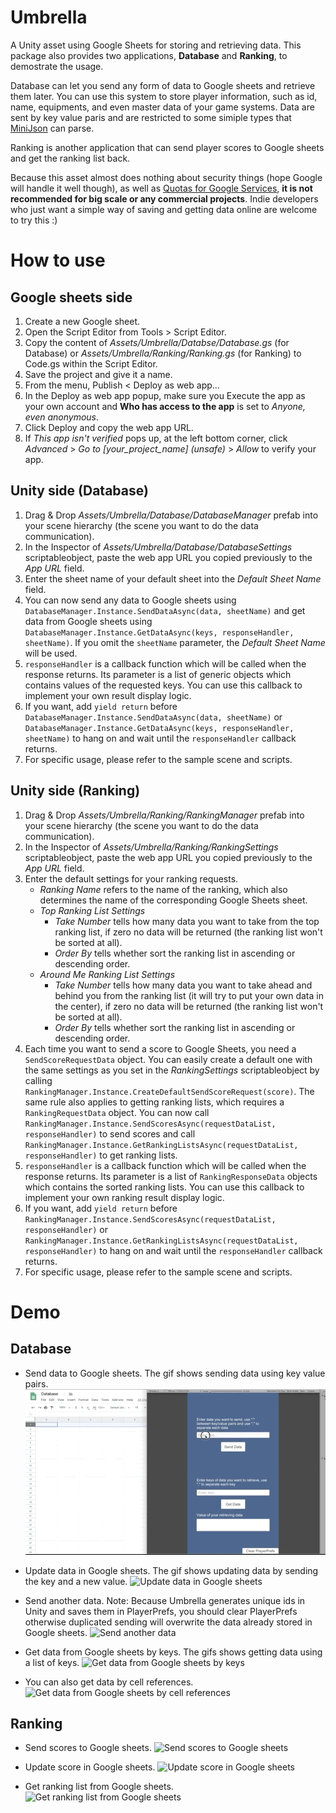 # Umbrella
A Unity asset using Google Sheets for storing and retrieving data. This package also provides two applications, **Database** and **Ranking**, to demostrate the usage. 

Database can let you send any form of data to Google sheets and retrieve them later. You can use this system to store player information, such as id, name, equipments, and even master data of your game systems. Data are sent by key value paris and are restricted to some simiple types that [MiniJson](https://gist.github.com/darktable/1411710) can parse.

Ranking is another application that can send player scores to Google sheets and get the ranking list back.

Because this asset almost does nothing about security things (hope Google will handle it well though), as well as [Quotas for Google Services](https://developers.google.com/apps-script/guides/services/quotas#current_quotas), **it is not recommended for big scale or any commercial projects**. Indie developers who just want a simple way of saving and getting data online are welcome to try this :)

# How to use
## Google sheets side
1. Create a new Google sheet.
2. Open the Script Editor from Tools > Script Editor.
3. Copy the content of *Assets/Umbrella/Databse/Database.gs* (for Database) or *Assets/Umbrella/Ranking/Ranking.gs* (for Ranking) to Code.gs within the Script Editor.
4. Save the project and give it a name.
5. From the menu, Publish < Deploy as web app...
6. In the Deploy as web app popup, make sure you Execute the app as your own account and **Who has access to the app** is set to *Anyone, even anonymous*.
7. Click Deploy and copy the web app URL.
8. If *This app isn't verified* pops up, at the left bottom corner, click *Advanced* > *Go to [your_project_name] (unsafe)* > *Allow* to verify your app. 
## Unity side (Database)
1. Drag & Drop *Assets/Umbrella/Database/DatabaseManager* prefab into your scene hierarchy (the scene you want to do the data communication).
2. In the Inspector of *Assets/Umbrella/Database/DatabaseSettings* scriptableobject, paste the web app URL you copied previously to the *App URL* field.
3. Enter the sheet name of your default sheet into the *Default Sheet Name* field.
4. You can now send any data to Google sheets using `DatabaseManager.Instance.SendDataAsync(data, sheetName)` and get data from Google sheets using `DatabaseManager.Instance.GetDataAsync(keys, responseHandler, sheetName)`. If you omit the `sheetName` parameter, the *Default Sheet Name* will be used. 
5. `responseHandler` is a callback function which will be called when the response returns. Its parameter is a list of generic objects which contains values of the requested keys. You can use this callback to implement your own result display logic.
6. If you want, add `yield return` before `DatabaseManager.Instance.SendDataAsync(data, sheetName)` or `DatabaseManager.Instance.GetDataAsync(keys, responseHandler, sheetName)` to hang on and wait until the `responseHandler` callback returns.
7. For specific usage, please refer to the sample scene and scripts.
## Unity side (Ranking)
1. Drag & Drop *Assets/Umbrella/Ranking/RankingManager* prefab into your scene hierarchy (the scene you want to do the data communication).
2. In the Inspector of *Assets/Umbrella/Ranking/RankingSettings* scriptableobject, paste the web app URL you copied previously to the *App URL* field.
3. Enter the default settings for your ranking requests. 
    - *Ranking Name* refers to the name of the ranking, which also determines the name of the corresponding Google Sheets sheet.
    - *Top Ranking List Settings* 
        - *Take Number* tells how many data you want to take from the top ranking list, if zero no data will be returned (the ranking list won't be sorted at all).
        - *Order By* tells whether sort the ranking list in ascending or descending order.
    - *Around Me Ranking List Settings* 
        - *Take Number* tells how many data you want to take ahead and behind you from the ranking list (it will try to put your own data in the center), if zero no data will be returned (the ranking list won't be sorted at all).
        - *Order By* tells whether sort the ranking list in ascending or descending order.
4. Each time you want to send a score to Google Sheets, you need a `SendScoreRequestData` object. You can easily create a default one with the same settings as you set in the *RankingSettings* scriptableobject by calling `RankingManager.Instance.CreateDefaultSendScoreRequest(score)`. The same rule also applies to getting ranking lists, which requires a `RankingRequestData` object. You can now call `RankingManager.Instance.SendScoresAsync(requestDataList, responseHandler)` to send scores and call `RankingManager.Instance.GetRankingListsAsync(requestDataList, responseHandler)` to get ranking lists. 
5. `responseHandler` is a callback function which will be called when the response returns. Its parameter is a list of `RankingResponseData` objects which contains the sorted ranking lists. You can use this callback to implement your own ranking result display logic.
6. If you want, add `yield return` before `RankingManager.Instance.SendScoresAsync(requestDataList, responseHandler)` or `RankingManager.Instance.GetRankingListsAsync(requestDataList, responseHandler)` to hang on and wait until the `responseHandler` callback returns.
7. For specific usage, please refer to the sample scene and scripts.

# Demo
## Database
* Send data to Google sheets. The gif shows sending data using key value pairs.
![Send data to Google sheets](Demos/send_data.gif)

* Update data in Google sheets. The gif shows updating data by sending the key and a new value.
![Update data in Google sheets](Demos/update_data.gif)

* Send another data. Note: Because Umbrella generates unique ids in Unity and saves them in PlayerPrefs, you should clear PlayerPrefs otherwise duplicated sending will overwrite the data already stored in Google sheets.
![Send another data](Demos/send_another_data.gif)

* Get data from Google sheets by keys. The gifs shows getting data using a list of keys.
![Get data from Google sheets by keys](Demos/get_data.gif)

* You can also get data by cell references.
![Get data from Google sheets by cell references](Demos/get_data_by_cell.gif)

## Ranking
* Send scores to Google sheets.
![Send scores to Google sheets](Demos/send_score.gif)

* Update score in Google sheets.
![Update score in Google sheets](Demos/update_score.gif)

* Get ranking list from Google sheets.
![Get ranking list from Google sheets](Demos/get_ranking.gif)



